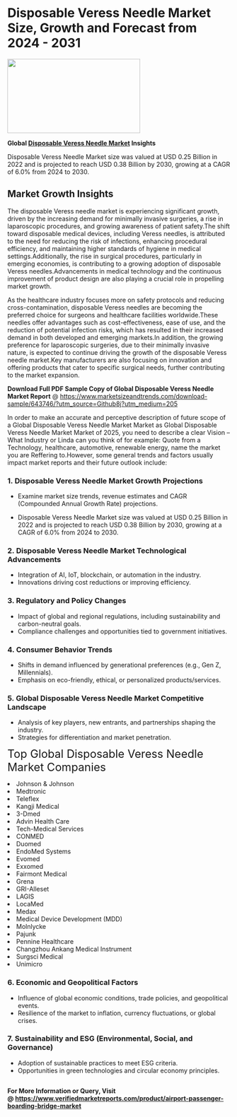 <H1>Disposable Veress Needle Market Size, Growth and Forecast from 2024 - 2031</H1><img class="aligncenter size-medium wp-image-584254" src="https://thirdeyenews.in/wp-content/uploads/2024/09/Global-Market-Research-300x168.jpeg" alt="" width="300" height="168" /><p><strong>Global&nbsp;<a href="https://www.marketsizeandtrends.com/download-sample/643746/?utm_source=Github8j?utm_medium=205">Disposable Veress Needle Market</a> Insights</strong></p><p>Disposable Veress Needle Market size was valued at USD 0.25 Billion in 2022 and is projected to reach USD 0.38 Billion by 2030, growing at a CAGR of 6.0% from 2024 to 2030.</p><p><h2>Market Growth Insights</h2> <p>The disposable Veress needle market is experiencing significant growth, driven by the increasing demand for minimally invasive surgeries, a rise in laparoscopic procedures, and growing awareness of patient safety.The shift toward disposable medical devices, including Veress needles, is attributed to the need for reducing the risk of infections, enhancing procedural efficiency, and maintaining higher standards of hygiene in medical settings.Additionally, the rise in surgical procedures, particularly in emerging economies, is contributing to a growing adoption of disposable Veress needles.Advancements in medical technology and the continuous improvement of product design are also playing a crucial role in propelling market growth.</p> <p>As the healthcare industry focuses more on safety protocols and reducing cross-contamination, disposable Veress needles are becoming the preferred choice for surgeons and healthcare facilities worldwide.These needles offer advantages such as cost-effectiveness, ease of use, and the reduction of potential infection risks, which has resulted in their increased demand in both developed and emerging markets.In addition, the growing preference for laparoscopic surgeries, due to their minimally invasive nature, is expected to continue driving the growth of the disposable Veress needle market.Key manufacturers are also focusing on innovation and offering products that cater to specific surgical needs, further contributing to the market expansion.</p> <p><span class=""><strong>Download Full PDF Sample Copy of Global Disposable Veress Needle Market Report</strong> @ <a href="https://www.marketsizeandtrends.com/download-sample/643746/?utm_source=Github8j?utm_medium=205" target="_blank">https://www.marketsizeandtrends.com/download-sample/643746/?utm_source=Github8j?utm_medium=205</a></span></p><p>In order to make an accurate and perceptive description of future scope of a Global&nbsp;Disposable Veress Needle Market Market as Global&nbsp;Disposable Veress Needle Market Market of 2025, you need to describe a clear Vision &ndash; What Industry or Linda can you think of for example: Quote from a Technology, healthcare, automotive, renewable energy, name the market you are Reffering to.However, some general trends and factors usually impact market reports and their future outlook include:</p><h3>1.&nbsp;<strong>Disposable Veress Needle Market Growth Projections</strong></h3><ul><li>Examine market size trends, revenue estimates and CAGR (Compounded Annual Growth Rate) projections.</li><li><p>Disposable Veress Needle Market size was valued at USD 0.25 Billion in 2022 and is projected to reach USD 0.38 Billion by 2030, growing at a CAGR of 6.0% from 2024 to 2030.</p></li></ul><h3>2.&nbsp;<strong>Disposable Veress Needle Market Technological Advancements</strong></h3><ul><li>Integration of AI, IoT, blockchain, or automation in the industry.</li><li>Innovations driving cost reductions or improving efficiency.</li></ul><h3>3.&nbsp;<strong>Regulatory and Policy Changes</strong></h3><ul><li>Impact of global and regional regulations, including sustainability and carbon-neutral goals.</li><li>Compliance challenges and opportunities tied to government initiatives.</li></ul><h3>4.&nbsp;<strong>Consumer Behavior Trends</strong></h3><ul><li>Shifts in demand influenced by generational preferences (e.g., Gen Z, Millennials).</li><li>Emphasis on eco-friendly, ethical, or personalized products/services.</li></ul><h3>5.&nbsp;<strong>Global Disposable Veress Needle Market Competitive Landscape</strong></h3><ul><li>Analysis of key players, new entrants, and partnerships shaping the industry.</li><li>Strategies for differentiation and market penetration.</li></ul><p data-pm-slice="1 1 []"><span style="color: inherit; font-family: inherit; font-size: 25px;">Top Global Disposable Veress Needle Market Companies</span></p><div class="" data-test-id=""><p><li>Johnson & Johnson</li><li> Medtronic</li><li> Teleflex</li><li> Kangji Medical</li><li> 3-Dmed</li><li> Advin Health Care</li><li> Tech-Medical Services</li><li> CONMED</li><li> Duomed</li><li> EndoMed Systems</li><li> Evomed</li><li> Exxomed</li><li> Fairmont Medical</li><li> Grena</li><li> GRI-Alleset</li><li> LAGIS</li><li> LocaMed</li><li> Medax</li><li> Medical Device Development (MDD)</li><li> Molnlycke</li><li> Pajunk</li><li> Pennine Healthcare</li><li> Changzhou Ankang Medical Instrument</li><li> Surgsci Medical</li><li> Unimicro</li></p></div><h3>6.&nbsp;<strong>Economic and Geopolitical Factors</strong></h3><ul><li>Influence of global economic conditions, trade policies, and geopolitical events.</li><li>Resilience of the market to inflation, currency fluctuations, or global crises.</li></ul><h3>7.&nbsp;<strong>Sustainability and ESG (Environmental, Social, and Governance)</strong></h3><ul><li>Adoption of sustainable practices to meet ESG criteria.</li><li>Opportunities in green technologies and circular economy principles.</li></ul><h2><strong style="font-size: 14px;">For More Information or Query, Visit @&nbsp;</strong><a style="background-color: #ffffff; font-size: 14px;" href="https://www.marketsizeandtrends.com/report/disposable-veress-needle-market/" target="_blank">https://www.verifiedmarketreports.com/product/airport-passenger-boarding-bridge-market</a></h2>